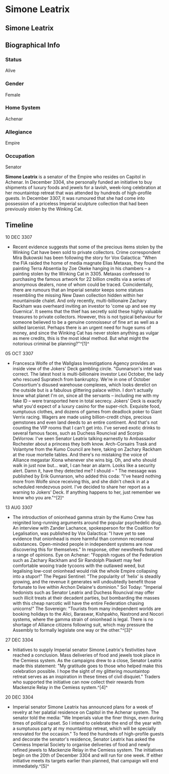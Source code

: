# Simone Leatrix
## Simone Leatrix

		

## Biographical Info

### Status

Alive

### Gender

Female

### Home System

Achenar

### Allegiance

Empire

### Occupation

Senator

**Simone Leatrix** is a senator of the Empire who resides on Capitol in Achenar. In December 3304, she personally funded an initiative to buy shipments of luxury foods and jewels for a lavish, week-long celebration at her mountaintop retreat that was attended by hundreds of high-profile guests. In December 3307, it was rumoured that she had come into possession of a priceless Imperial sculpture collection that had been previously stolen by the Winking Cat.

## Timeline

10 DEC 3307

- Recent evidence suggests that some of the precious items stolen by the Winking Cat have been sold to private collectors. Crime correspondent Mira Bukowski has been following the story for Vox Galactica: "When the FIA raided the home of media magnate Elias Metaxas, they found the painting Terra Absentia by Zoe Okeke hanging in his chambers – a painting stolen by the Winking Cat in 3305. Metaxas confessed to purchasing the famous artwork for 22 billion credits via a series of anonymous dealers, none of whom could be traced. Coincidentally, there are rumours that an Imperial senator keeps some statues resembling the missing New Dawn collection hidden within her mountainside chalet. And only recently, multi-billionaire Zachary Rackham was overheard inviting an investor to 'come up and see my Guernica'. It seems that the thief has secretly sold these highly valuable treasures to private collectors. However, this is not typical behaviour for someone believed to be a genuine connoisseur of fine art as well as a skilled larcenist. Perhaps there is an urgent need for huge sums of money, and since the Winking Cat has never stolen anything as vulgar as mere credits, this is the most ideal method. But what might the notorious criminal be planning?"^[1]^

05 OCT 3307

- Francesca Wolfe of the Wallglass Investigations Agency provides an inside view of the Jokers' Deck gambling circle. "Gunnarson's intel was correct. The latest host is multi-billionaire investor Lexi October, the lady who rescued Supratech from bankruptcy. We're in one of October Consortium's disused warehouse complexes, which looks derelict on the outside but is a fabulous glittering palace within. I don't actually know what planet I'm on, since all the servants – including me with my fake ID – were transported here in total secrecy. Jokers' Deck is exactly what you'd expect of a luxury casino for the super-rich. Exquisite food, sumptuous clothes, and dozens of games from deadlock poker to Giant Verrix racing. Wagers are made using billion-credit chips, precious gemstones and even land deeds to an entire continent. And that's not counting the VIP rooms that I can't get into. I've served exotic drinks to several famous faces, such as Duchess Rouncival and Scorpio DeVorrow. I've seen Senator Leatrix talking earnestly to Ambassador Rochester about a princess they both know. Arch-Corsairs Trask and Volantyne from the Kumo Council are here, taking on Zachary Rackham at the roue mortelle tables. And there's no mistaking the voice of Alliance megastar Xiona whenever she wins big. Oh, and who should walk in just now but... wait, I can hear an alarm. Looks like a security alert. Damn it, have they detected me? I should – " The message was published by Erik Gunnarson, who added this coda: "I've heard nothing more from Wolfe since receiving this, and she didn't check in at a scheduled rendezvous point. I've decided to share her report as a warning to Jokers' Deck. If anything happens to her, just remember we know who you are."^[2]^

13 AUG 3307

- The introduction of onionhead gamma strain by the Kumo Crew has reignited long-running arguments around the popular psychedelic drug. An interview with Zander Lachance, spokesperson for the Coalition for Legalisation, was published by Vox Galactica: "I have yet to see evidence that onionhead is more harmful than common recreational substances. Open-minded people in independent systems are now discovering this for themselves." In response, other newsfeeds featured a range of opinions.
Eye on Achenar: "Foppish rogues of the Federation such as Zachary Rackham and Sir Randolph Plaskett may feel comfortable wooing trade tycoons with the outlawed weed, but legalising low-cost onionhead would risk the whole Empire collapsing into a stupor!"
The Pegasi Sentinel: "The popularity of 'helix' is steadily growing, and the revenue it generates will undoubtedly benefit those fortunate to live within Archon Delaine's dominion."
Sol Today: "Imperial hedonists such as Senator Leatrix and Duchess Rouncival may offer such illicit treats at their decadent parties, but bombarding the masses with this cheap narcotic will have the entire Federation chasing unicorns!"
The Sovereign: "Tourists from many independent worlds are booking holidays to the Alici, Baraswar, Kishpakho, Nastrond and Nocori systems, where the gamma strain of onionhead is legal. There is no shortage of Alliance citizens following suit, which may pressure the Assembly to formally legislate one way or the other."^[3]^

27 DEC 3304

- Initiatives to supply Imperial senator Simone Leatrix's festivities have reached a conclusion. Mass deliveries of food and jewels took place in the Cemiess system. As the campaigns drew to a close, Senator Leatrix made this statement: "My gratitude goes to those who helped make this celebration possible. I hope the sight of my glittering mountaintop retreat serves as an inspiration in these times of civil disquiet." Traders who supported the initiative can now collect their rewards from Mackenzie Relay in the Cemiess system.^[4]^

20 DEC 3304

- Imperial senator Simone Leatrix has announced plans for a week of revelry at her palatial residence on Capitol in the Achenar system. The senator told the media: "We Imperials value the finer things, even during times of political upset. So I intend to celebrate the end of the year with a sumptuous party at my mountaintop retreat, which will be specially renovated for the occasion." To feed the hundreds of high-profile guests and decorate the senator's residence, Senator Leatrix has asked the Cemiess Imperial Society to organise deliveries of food and newly refined jewels to Mackenzie Relay in the Cemiess system. The initiatives begin on the 20th of December 3304 and will run for one week. If either initiative meets its targets earlier than planned, that campaign will end immediately.^[5]^